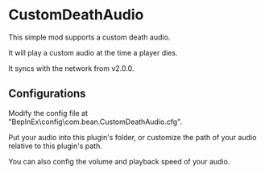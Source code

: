 # CustomDeathAudio
This simple mod supports a custom death audio.

It will play a custom audio at the time a player dies.

It syncs with the network from v2.0.0.

## Configurations

Modify the config file at "BepInEx\config\com.bean.CustomDeathAudio.cfg".

Put your audio into this plugin's folder, or customize the path of your audio relative to this plugin's path.

You can also config the volume and playback speed of your audio.